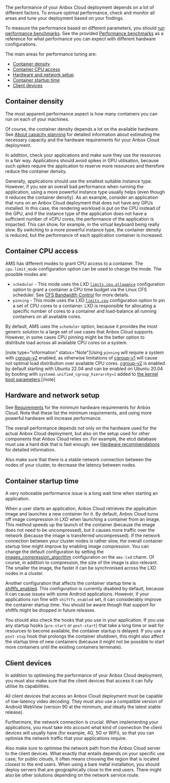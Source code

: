 The performance of your Anbox Cloud deployment depends on a lot of different factors. To ensure optimal performance, check and monitor all areas and tune your deployment based on your findings.

To measure the performance based on different parameters, you should [run performance benchmarks](https://discourse.ubuntu.com/t/how-to-run-benchmarks/17770). See the provided [Performance benchmarks](https://discourse.ubuntu.com/t/performance-benchmarks/24709) as a reference for what performance you can expect with different hardware configurations.

The main areas for performance tuning are:

- [Container density](#container-density)
- [Container CPU access](#container-cpu-access)
- [Hardware and network setup](#hardware-setup)
- [Container startup time](#startup-time)
- [Client devices](#client-devices)

<a name="container-density"></a>
## Container density

The most apparent performance aspect is how many containers you can run on each of your machines.

Of course, the container density depends a lot on the available hardware. See [About capacity planning](https://discourse.ubuntu.com/t/about-capacity-planning/28717) for detailed information about estimating the necessary capacity and the hardware requirements for your Anbox Cloud deployment.

In addition, check your applications and make sure they use the resources in a fair way. Applications should avoid spikes in GPU utilisation, because such spikes require the application to reserve more resources and therefore reduce the container density.

Generally, applications should use the smallest suitable instance type. However, if you see an overall bad performance when running the application, using a more powerful instance type usually helps (even though it reduces the container density). As an example, consider an application that runs on an Anbox Cloud deployment that does not have any GPUs installed. In this case, the rendering workload is put on the CPU instead of the GPU, and if the instance type of the application does not have a sufficient number of vCPU cores, the performance of the application is impacted. This can show, for example, in the virtual keyboard being really slow. By switching to a more powerful instance type, the container density is reduced, but the performance of each application container is increased.

<a name="container-cpu-access"></a>
## Container CPU access

AMS has different modes to grant CPU access to a container. The `cpu.limit_mode` configuration option can be used to change the mode. The possible modes are:

* `scheduler` - This mode uses the LXD [`limits.cpu.allowance`](https://linuxcontainers.org/lxd/docs/latest/instances/#cpu-limits) configuration option to grant a container a CPU time budget via the Linux CFS scheduler. See [CFS Bandwidth Control](https://www.kernel.org/doc/html/latest/scheduler/sched-bwc.html) for more details.
* `pinning` - This mode uses the LXD [`limits.cpu`](https://linuxcontainers.org/lxd/docs/latest/instances/#cpu-limits) configuration option to pin a set of CPU cores to a container. LXD is responsible for allocating a specific number of cores to a container and load-balance all running containers on all available cores.

By default, AMS uses the `scheduler` option, because it provides the most generic solution to a large set of use cases  that Anbox Cloud supports. However, in some cases CPU pinning might be the better option to distribute load across all available CPU cores on a system.

[note type="information" status="Note"]Using `pinning` will require a system with [cgroup-v2](https://docs.kernel.org/admin-guide/cgroup-v2.html) enabled, as otherwise limitations of [cgroup-v1](https://docs.kernel.org/admin-guide/cgroup-v1/index.html) will cause not optimal load distribution over available CPU cores. [cgroup-v2](https://docs.kernel.org/admin-guide/cgroup-v2.html) is enabled by default starting with Ubuntu 22.04 and can be enabled on Ubuntu 20.04 by booting with `systemd.unified_cgroup_hierarchy=1` added to [the kernel boot parameters](https://wiki.ubuntu.com/Kernel/KernelBootParameters).[/note]

<a name="hardware-setup"></a>
## Hardware and network setup

See [Requirements](https://discourse.ubuntu.com/t/installation-requirements/17734) for the minimum hardware requirements for Anbox Cloud. Note that these list the minimum requirements, and using more powerful hardware will increase performance.

The overall performance depends not only on the hardware used for the actual Anbox Cloud deployment, but also on the setup used for other components that Anbox Cloud relies on. For example, the etcd database must use a hard disk that is fast enough; see [Hardware recommendations](https://etcd.io/docs/v3.5/op-guide/hardware/) for detailed information.

Also make sure that there is a stable network connection between the nodes of your cluster, to decrease the latency between nodes.

<a name="startup-time"></a>
## Container startup time

A very noticeable performance issue is a long wait time when starting an application.

When a user starts an application, Anbox Cloud retrieves the application image and launches a new container for it. By default, Anbox Cloud turns off image compression in LXD when launching a container from an image. This method speeds up the launch of the container (because the image does not need to be uncompressed), but it causes more traffic over the network (because the image is transferred uncompressed). If the network connection between your cluster nodes is rather slow, the overall container startup time might improve by enabling image compression. You can change the default configuration by setting the [images_compression_algorithm](https://charmhub.io/ams-lxd/configure#images_compression_algorithm) configuration on the `ams-lxd` charm. Of course, in addition to compression, the size of the image is also relevant. The smaller the image, the faster it can be synchronised across the LXD nodes in a cluster.

Another configuration that affects the container startup time is [shiftfs_enabled](https://charmhub.io/ams-lxd/configure#shiftfs_enabled). This configuration is currently disabled by default, because it can cause issues with some Android applications. However, if your applications run fine with `shiftfs_enabled` set, it can considerably improve the container startup time. You should be aware though that support for shiftfs might be dropped in future releases.

You should also check the hooks that you use in your application. If you use any startup hooks (`pre-start` or `post-start`) that take a long time or wait for resources to become available, the container startup is delayed. If you use a `post-stop` hook that prolongs the container shutdown, this might also affect the startup time of new containers (because it might not be possible to start more containers until the existing containers terminate).

<a name="client-devices"></a>
## Client devices

In addition to optimising the performance of your Anbox Cloud deployment, you must also make sure that the client devices that access it can fully utilise its capabilities.

All client devices that access an Anbox Cloud deployment must be capable of low-latency video decoding. They must also use a compatible version of Android WebView (version 90 at the minimum, and ideally the latest stable release).

Furthermore, the network connection is crucial. When implementing your applications, you must take into account what kind of connection the client devices will usually have (for example, 4G, 5G or WiFi), so that you can optimise the network traffic that your applications require.

Also make sure to optimise the network path from the Anbox Cloud server to the client devices. What exactly that entails depends on your specific use case; for public clouds, it often means choosing the region that is located closest to the end users. When using a bare metal installation, you should deploy servers that are geographically close to the end users. There might also be other solutions depending on the network service route.
